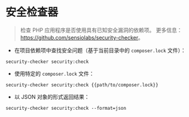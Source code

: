 # 安全检查器

> 检查 PHP 应用程序是否使用具有已知安全漏洞的依赖项。
> 更多信息：<https://github.com/sensiolabs/security-checker>。

- 在项目依赖项中查找安全问题（基于当前目录中的 `composer.lock` 文件）：

`security-checker security:check`

- 使用特定的 `composer.lock` 文件：

`security-checker security:check {{path/to/composer.lock}}`

- 以 JSON 对象的形式返回结果：

`security-checker security:check --format=json`